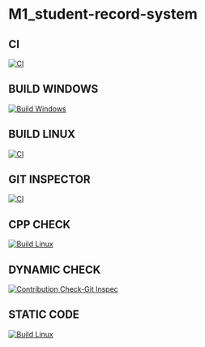 # M1_student-record-system


## CI

[![CI](https://github.com/palaprolu/M1_student-record-system/actions/workflows/CI.yml/badge.svg)](https://github.com/palaprolu/M1_student-record-system/actions/workflows/CI.yml)

## BUILD WINDOWS
[![Build Windows](https://github.com/palaprolu/M1_student-record-system/actions/workflows/Windows.yml/badge.svg)](https://github.com/palaprolu/M1_student-record-system/actions/workflows/Windows.yml)

## BUILD LINUX
[![CI](https://github.com/palaprolu/M1_student-record-system/actions/workflows/CI.yml/badge.svg)](https://github.com/palaprolu/M1_student-record-system/actions/workflows/CI.yml)


## GIT INSPECTOR
[![CI](https://github.com/palaprolu/M1_student-record-system/actions/workflows/CI.yml/badge.svg)](https://github.com/palaprolu/M1_student-record-system/actions/workflows/CI.yml)

## CPP CHECK
[![Build Linux](https://github.com/palaprolu/M1_student-record-system/actions/workflows/Linux.yml/badge.svg)](https://github.com/palaprolu/M1_student-record-system/actions/workflows/Linux.yml)

## DYNAMIC CHECK
[![Contribution Check-Git Inspec](https://github.com/palaprolu/M1_student-record-system/actions/workflows/Git%20inspector.yml/badge.svg)](https://github.com/palaprolu/M1_student-record-system/actions/workflows/Git%20inspector.yml)

## STATIC CODE
[![Build Linux](https://github.com/palaprolu/M1_student-record-system/actions/workflows/Linux.yml/badge.svg)](https://github.com/palaprolu/M1_student-record-system/actions/workflows/Linux.yml)
